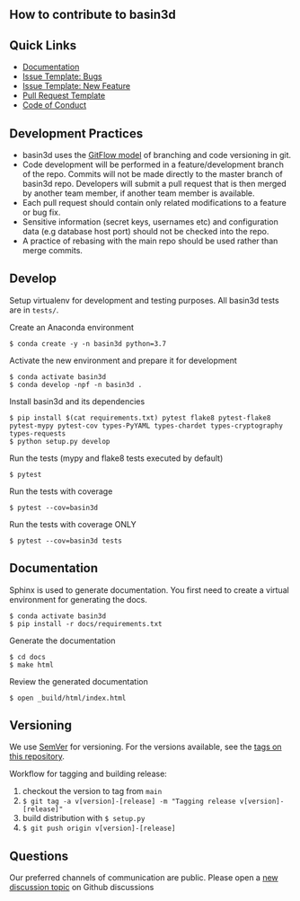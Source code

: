 ## How to contribute to basin3d

## Quick Links
* [Documentation]()
* [Issue Template: Bugs](.github/ISSUE_TEMPLATE/bug_report.md)
* [Issue Template: New Feature](.github/ISSUE_TEMPLATE/feature_request.md)
* [Pull Request Template](.github/pull_request_template.md)
* [Code of Conduct](CODE_OF_CONDUCT.md)


## Development Practices

* basin3d uses the [GitFlow model](https://datasift.github.io/gitflow/IntroducingGitFlow.html) 
  of branching and code versioning in git. 
* Code development will be performed in a feature/development branch of the repo. Commits will not be made directly to the master branch of basin3d repo.  Developers will submit a pull request that is then merged by another team member, if another team member is available.
* Each pull request should contain only related modifications to a feature or bug fix.  
* Sensitive information (secret keys, usernames etc) and configuration data (e.g database host port) should not be checked into the repo.
* A practice of rebasing with the main repo should be used rather than merge commits.  

## Develop

Setup virtualenv for development and testing purposes. All basin3d tests
are in `tests/`.
  
Create an Anaconda environment

    $ conda create -y -n basin3d python=3.7
	
Activate the new environment and prepare it for development

	$ conda activate basin3d
	$ conda develop -npf -n basin3d .

Install basin3d and its dependencies

	$ pip install $(cat requirements.txt) pytest flake8 pytest-flake8 pytest-mypy pytest-cov types-PyYAML types-chardet types-cryptography types-requests 
	$ python setup.py develop
	
Run the tests (mypy and flake8 tests executed by default)

    $ pytest 
     
Run the tests with coverage

    $ pytest --cov=basin3d
     
Run the tests with coverage ONLY

    $ pytest --cov=basin3d tests


## Documentation

Sphinx is used to generate documentation. You first need to create a virtual environment for generating the docs.
	
	$ conda activate basin3d
	$ pip install -r docs/requirements.txt
   
Generate the documentation
	
	$ cd docs
	$ make html

Review the generated documentation

	$ open _build/html/index.html


## Versioning

We use [SemVer](http://semver.org/) for versioning. For the versions available, 
see the [tags on this repository](https://github.com/BASIN-3D/basin3d/tags). 

Workflow for tagging and building release:

1. checkout the version to tag from `main`
1. `$ git tag -a v[version]-[release] -m "Tagging release v[version]-[release]"`
1. build distribution with `$ setup.py`
1. `$ git push origin v[version]-[release]`

## Questions
Our preferred channels of communication are public. Please open a [new discussion topic](https://github.com/BASIN-3D/basin3d/discussions) on Github discussions